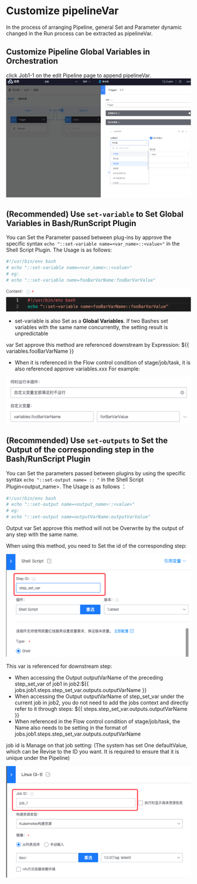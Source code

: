  # Customize pipelineVar 

 In the process of arranging Pipeline, general Set and Parameter dynamic changed in the Run process can be extracted as pipelineVar. 

 ## Customize Pipeline Global Variables in Orchestration 

 click Job1-1 on the edit Pipeline page to append pipelineVar. 
 ![Var](../../../../assets/variables_1.png) 


 ## (Recommended) Use `set-variable` to Set Global Variables in Bash/RunScript Plugin 

 You can Set the Parameter passed between plug-ins by approve the specific syntax `echo "::set-variable name=<var_name>::<value>"` in the Shell Script Plugin. The Usage is as follows: 

```bash
#!/usr/bin/env bash
# echo "::set-variable name=<var_name>::<value>"
# eg:
# echo "::set-variable name=fooBarVarName:fooBarVarValue"
```

![Var](../../../../assets/variables_6.png)

 - set-variable is also Set as a **Global Variables**. If two Bashes set variables with the same name concurrently, the setting result is unpredictable 

 var Set approve this method are referenced downstream by Expression: ${{ variables.fooBarVarName }} 

 - When it is referenced in the Flow control condition of stage/job/task, it is also referenced approve variables.xxx For example: 

 ![Var](../../../../assets/variables_7.png) 

 ## (Recommended) Use `set-outputs` to Set the Output of the corresponding step in the Bash/RunScript Plugin 

 You can Set the parameters passed between plugins by using the specific syntax `echo "::set-output name= :: "` in the Shell Script Plugin<output_name><value>.  The Usage is as follows ：

```bash
#!/usr/bin/env bash
# echo "::set-output name=<output_name>::<value>"
# eg:
# echo "::set-output name=outputVarName:outputVarValue"
```

 Output var Set approve this method will not be Overwrite by the output of any step with the same name. 

 When using this method, you need to Set the id of the corresponding step: 

 ![](../../../../assets/variables_8.png) 

 This var is referenced for downstream step: 

 - When accessing the Output outputVarName of the preceding step_set_var of job1 in job2:${{ jobs.job1.steps.step_set_var.outputs.outputVarName }} 
 - When accessing the Output outputVarName of step_set_var under the current job in job2, you do not need to add the jobs context and directly refer to it through steps: ${{ steps.step_set_var.outputs.outputVarName }} 
 - When referenced in the Flow control condition of stage/job/task, the Name also needs to be setting in the format of jobs.job1.steps.step_set_var.outputs.outputVarName 

 job id is Manage on that job setting: (The system has set One defaultValue, which can be Revise to the ID you want. It is required to ensure that it is unique under the Pipeline) 

 ![](../../../../assets/variables_9.png) 
